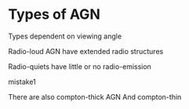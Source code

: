 Types of AGN
============

Types dependent on viewing angle

Radio-loud AGN have extended radio structures

Radio-quiets have little or no radio-emission

mistake1

There are also compton-thick AGN
And compton-thin